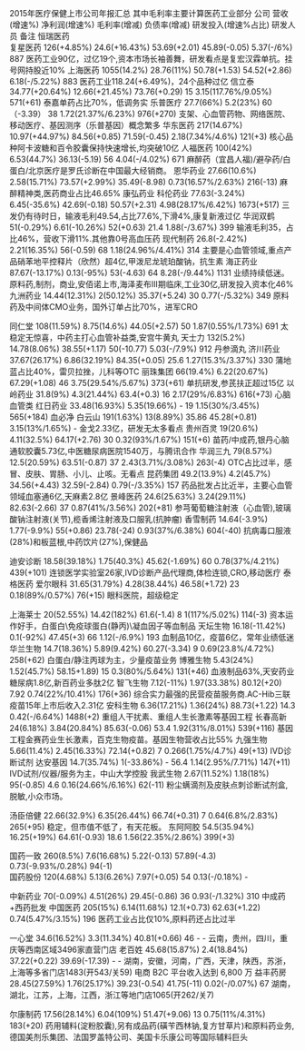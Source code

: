 2015年医疗保健上市公司年报汇总
其中毛利率主要计算医药工业部分
公司        营收(增速%)        净利润(增速%)   毛利率(增减)    负债率(增减)   研发投入(增速%占比)   研发人员         备注
恒瑞医药    
复星医药    126(+4.85%)      24.6(+16.43%)  53.69(+2.01)   45.89(-0.05)   5.37(-/6%)           887           医药工业90亿，过亿19个,资本市场长袖善舞，研发看点是复宏汉霖单抗。挂号网持股近10%
上海医药    1055(14.2%)      28.76(11%)     50.78(+1.53)   54.52(+2.86)   6.18(-/5.22%)        883           医药工业118.24(+6.49%)，24个品种过亿
信立泰      34.77(+20.64%)   12.66(+21.45%) 73.76(+0.29)   15             3.15(117.76%/9.05%)  571(+61)      泰嘉单药占比70%，低调务实
乐普医疗    27.7(66%)        5.2(23%)       60（-3.39）    38             1.72(21.37%/6.23%)   976(+270)     支架、心血管药物、网络医院、移动医疗、基因测序（乐普基因）概念繁多
华东医药    217(14.67%)      10.97(+44.97%) 84.56(+0.85)   71.59(-0.45)   2.18(7.34%/4.6%)     121(+3)        核心品种阿卡波糖和百令胶囊保持快速增长,均突破10亿
人福医药    100(42%)         6.53(44.7%)    36.13(-5.19)   56             4.04(-/4.02%)        671            麻醉药（宜昌人福)/避孕药/白蛋白/北京医疗是罗氏诊断在中国最大经销商。
恩华药业    27.66(10.6%)     2.58(15.71%)   73.57(+2.99%)  35.49(-8.98)   0.73(16.57%/2.63%)   216(-13)      麻醉精神类,医药商业占比46.65%
康弘药业
科伦药业    77.63(-3.24%)    6.45(-35.6%)   42.69(-0.18)   50.57(+2.31)   4.98(28.17%/6.42%)   1673(+517)    三发仍有待时日，输液毛利49.54,占比77.6%,下滑4%,康复新液过亿
华润双鹤    51(-0.29%)       6.61(-10.26%)  52(+0.63)      21.4           1.88(-/3.67%)        399           输液毛利35，占比46%，营收下滑11%.其他靠0号高血压药
现代制药    26.8(-2.42%)     2.21(16.35%)   56(-0.59)      68             1.18(24.96%/4.41%)   314           主要是心血管领域,重点产品硝苯地平控释片（欣然）超4亿,甲泼尼龙琥珀酸钠，抗生素
海正药业    87.67(-13.17%)   0.13(-95%)     53(-4.63)      64             8.28(-/9.44%)        1131          业绩持续低迷。原料药,制剂，商业,安佰诺上市,海泽麦布III期临床,工业30亿,研发投入资本化46%
九洲药业    14.44(12.31%)    2(50.12%)      35.37(+5.24)   30             0.77(-/5.32%)        349           原料药及中间体CMO业务，国外订单占比70%，进军CRO

同仁堂      108(11.59%)      8.75(14.6%)    44.05(+2.57)   50             1.87(0.55%/1.73%)    691            太稳定无惊喜，中药主打心血管补益类,安宫牛黄丸
天士力      132(5.2%)        14.78(8.06%)   38.55(+1.17)   50(-10.77)     5.03(-/7.9%)         912            丹参滴丸
济川药业    37.67(26.17%)    6.86(32.19%)   84.35(+0.05)   25.6           1.27(15.3%/3.37%)    330            蒲地蓝占比40%，雷贝拉挫，儿科等OTC
丽珠集团    66(19.4%)        6.22(20.67%)   67.29(+1.08)   46             3.75(29.54%/5.67%)   373(+61)       单抗研发,参芪扶正超过15亿
以岭药业    31.8(9%)         4.3(21.44%)    63.4(+0.3)     16             2.17(29%/6.83%)      616(+73)       心脑血管类
红日药业    33.48(16.93%)    5.35(19.66%)   -              19             1.15(30%/3.45%)      565(+184)      血必净
白云山      191(1.63%)       13(8.89%)      35.86          45.28(+0.81)   3.15(13%/1.65%)      -              金戈2.33亿，研发无太多看点
贵州百灵    19(20.6%)        4.11(32.5%)    64.17(+2.76)   30             0.32(93%/1.67%)      151(+6)        苗药/中成药,银丹心脑通软胶囊5.73亿,中医糖尿病医院1540万，与腾讯合作
华润三九    79(8.57%)        12.5(20.59%)   63.51(-0.87)   37             2.43(3.71%/3.08%)    263(-4)        OTC占比过半，感冒、皮肤、胃肠、小儿、止咳。无看点
昆药集团    49.2(13.9%)      4.2(45.7%)     34.56(+4.43)   32.59(-2.84)   0.79(-/3.35%)        157            药品批发占比近半，主要心血管领域血塞通6亿,天麻素2.8亿
景峰医药    24.6(25.63%)     3.24(29.11%)   82.63(-2.66)   37             0.87(41%/3.56%)      202(+81)       参芎葡萄糖注射液（心血管),玻璃酸钠注射液(关节),榄香烯注射液及口服乳(抗肿瘤)
香雪制药    14.64(-3.9%)     1.77(-9.9%)    55(+0.86)      23.78(-24)     0.93(37%/6.38%)      604(-40)       抗病毒口服液(28%)和板蓝根,中药饮片(27%),保健品


迪安诊断    18.58(39.18%)    1.75(40.3%)    45.62(-1.69%)  60             0.78(37%/4.21%)      439(+101)      连锁医学实验室26家,IVD诊断产品代理商,体检连锁,CRO,移动医疗
泰格医药
爱尔眼科    31.65(31.79%)    4.28(38.44%)   46.58(+1.72)   23              0.18(89%/0.57%)      76(+15)        眼科医院，超级稳定


上海莱士    20(52.55%)       14.42(182%)    61.6(-1.4)     8               1(117%/5.02%)        114(-3)        资本运作好手，白蛋白\免疫球蛋白(静丙)\凝血因子等血制品
天坛生物    16.18(-11.42%)   0.1(-92%)      47.45(+3)      66              1.12(-/6.9%)         193            血制品10亿，疫苗6亿，常年业绩低迷
华兰生物    14.7(18.36%)     5.89(9.42%)    60.27(-3.34)   9               0.69(23.8%/4.72%)    258(+62)       白蛋白/静注丙球为主，少量疫苗业务
博雅生物    5.43(24%)        1.52(45.7%)    58.15+1.89)    15              0.3(80%/5.64%)       131(+46)       血液制品63%,天安药业糖尿病1.8亿,新百药业多肽2亿
智飞生物    7.12(-11%)       1.97(33.38%)   80.12(+20)     7.92            0.74(22%/10.41%)     176(+36)       综合实力最强的民营疫苗服务商.AC-Hib三联疫苗15年上市后收入2.31亿
安科生物    6.36(17.21%)     1.36(24%)      88.73(+1.22)   14.3            0.42(-/6.64%)        1488(+2)       重组人干扰素、重组人生长激素等基因工程
长春高新    24(6.18%)        3.84(20.84%)   85.63(-0.06)   53.4            1.92(31%/8.01%)      539(+116)      基因工程金赛药业生长激素，百克生物疫苗。基因生物营收占比55%
九强生物    5.66(11.4%)      2.45(16.33%)   72.14(+0.82)   7               0.266(1.75%/4.7%)    49(+13)        IVD诊断试剂
达安基因    14.7(35.74%)     1(-33.86%)     -              56.4            1.14(2.95%/7.71%)    147(+11)       IVD试剂/仪器/服务为主，中山大学控股
我武生物    2.67(11.52%)     1.18(18%)      95(-0.85)      4.6             0.16(24.66%/6.16%)   62(-11)        粉尘螨滴剂及皮肤点刺诊断试剂盒,脱敏,小众市场。
    

汤臣倍健    22.66(32.9%)     6.35(26.44%)   66.74(+0.31)   7               0.64(6.8%/2.83%)     265(+95)       稳定，但市值不低了，有天花板。
东阿阿胶    54.5(35.94%)     16.25(+19%)    64.61(-0.93)   18.6           1.56(22.35%/2.86%)   399(+3)        


国药一致    260(8.5%)        7.6(16.68%)    5.22(-0.13)    57.89(-4.3)     0.73(-9.93%/0.28%)   94(-1)         
国药股份    120(4.68%)       5.13(6.26%)    7.97(+0.05)    54              0.13(-/0.18%)        -       

中新药业    70(-0.09%)      4.51(26%)      29.45(-0.86)    36              0.93(-/1.32%)        310             中成药+西药批发
中国医药    205(15%)        6.14(11.68%)   12.1(+0.73)     62.63(+1.22)    0.74(5.47%/3.15%)    196             医药工业占比仅10%,原料药还占比过半


一心堂      34.6(16.52%)    3.3(11.34%)    40.81(+0.66)    46              -                    -               云南，贵州，四川，重庆等西南区域3496家直营门店
老百姓      45.68(15.87%)   2.4(18.84%)    37.22(+0.22)    39.69(-17.39)   -                    -               湖南，安徽，河南，广西，天津，陕西，苏浙，上海等多省门店1483(开543/关59) 电商 B2C 平台收入达到 6,800 万
益丰药房    28.45(27.59%)   1.76(25.17%)   39.23(-0.54)    41.75(-11)      0.02(-/0.07%)        67              湖南，湖北，江苏，上海，江西，浙江等地门店1065(开262/关7)

尔康制药    17.56(28.14%)   6.04(109%)     51.47(+9.06)    13              0.75(11%/4.31%)      183(+20)        药用辅料(淀粉胶囊),另有成品药(磺苄西林钠,复方甘草片)和原料药业务,德国美剂乐集团、法国罗盖特公司、美国卡乐康公司等国际辅料巨头